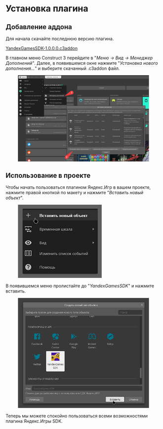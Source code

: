 # Установка плагина

## Добавление аддона

Для начала скачайте последнюю версию плагина.

[YandexGamesSDK-1.0.0.0.c3addon](../bin/YandexGamesSDK-1.0.0.0.c3addon)

В главном меню Construct 3 перейдите в "_Меню -> Вид -> Менеджер Дополнений"_. Далее, в появившемся окне нажмите "_Установка нового дополнения..._" и выберите скачанный .c3addon файл.

<figure><img src="./assets/chrome_aeMfbIvSyp.png" alt=""><figcaption></figcaption></figure>

## Использование в проекте

Чтобы начать пользоваться плагином Яндекс.Игр в вашем проекте, нажмите правой кнопкой по макету и нажмите "_Вставить новый объект_".

<figure><img src="./assets/image (64).png" alt=""><figcaption></figcaption></figure>

В появившемся меню пролистайте до "_YandexGamesSDK_" и нажмите вставить.

<figure><img src="./assets/image (39).png" alt=""><figcaption></figcaption></figure>

Теперь мы можете спокойно пользоваться всеми возможностями плагина Яндекс.Игры SDK.
